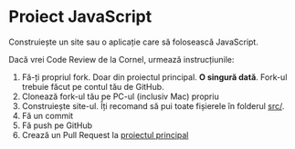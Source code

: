 # Proiect JavaScript

Construiește un site sau o aplicație care să folosească JavaScript.

Dacă vrei Code Review de la Cornel, urmează instrucțiunile:

1. Fă-ți propriul fork. Doar din proiectul principal. **O singură dată**. Fork-ul trebuie făcut pe contul tău de GitHub.
2. Clonează fork-ul tău pe PC-ul (inclusiv Mac) propriu
3. Construiește site-ul. Îți recomand să pui toate fișierele în folderul [src/](./src).
4. Fă un commit 
5. Fă push pe GitHub
6. Crează un Pull Request la [proiectul principal](https://github.com/ITSchool-Web-Heroines/Proiect-JS/pulls)